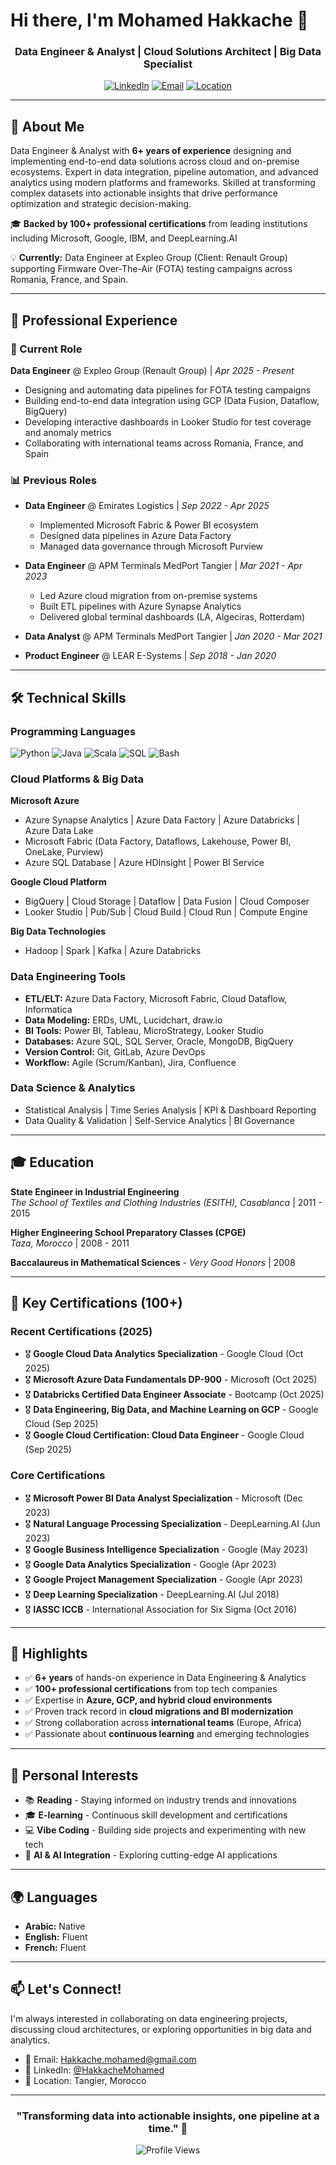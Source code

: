 # Hi there, I'm Mohamed Hakkache 👋

<div align="center">
  
### Data Engineer & Analyst | Cloud Solutions Architect | Big Data Specialist

[![LinkedIn](https://img.shields.io/badge/LinkedIn-Connect-blue?style=for-the-badge&logo=linkedin)](https://linkedin.com/in/HakkacheMohamed)
[![Email](https://img.shields.io/badge/Email-Contact-red?style=for-the-badge&logo=gmail)](mailto:Hakkache.mohamed@gmail.com)
[![Location](https://img.shields.io/badge/Location-Tangier%2C%20Morocco-green?style=for-the-badge&logo=google-maps)](https://maps.google.com/?q=Tangier,Morocco)

</div>

---

## 🚀 About Me

Data Engineer & Analyst with **6+ years of experience** designing and implementing end-to-end data solutions across cloud and on-premise ecosystems. Expert in data integration, pipeline automation, and advanced analytics using modern platforms and frameworks. Skilled at transforming complex datasets into actionable insights that drive performance optimization and strategic decision-making.

🎓 **Backed by 100+ professional certifications** from leading institutions including Microsoft, Google, IBM, and DeepLearning.AI

💡 **Currently:** Data Engineer at Expleo Group (Client: Renault Group) supporting Firmware Over-The-Air (FOTA) testing campaigns across Romania, France, and Spain.

---

## 💼 Professional Experience

### 🔧 Current Role
**Data Engineer** @ Expleo Group (Renault Group) | *Apr 2025 - Present*
- Designing and automating data pipelines for FOTA testing campaigns
- Building end-to-end data integration using GCP (Data Fusion, Dataflow, BigQuery)
- Developing interactive dashboards in Looker Studio for test coverage and anomaly metrics
- Collaborating with international teams across Romania, France, and Spain

### 📊 Previous Roles
- **Data Engineer** @ Emirates Logistics | *Sep 2022 - Apr 2025*
  - Implemented Microsoft Fabric & Power BI ecosystem
  - Designed data pipelines in Azure Data Factory
  - Managed data governance through Microsoft Purview

- **Data Engineer** @ APM Terminals MedPort Tangier | *Mar 2021 - Apr 2023*
  - Led Azure cloud migration from on-premise systems
  - Built ETL pipelines with Azure Synapse Analytics
  - Delivered global terminal dashboards (LA, Algeciras, Rotterdam)

- **Data Analyst** @ APM Terminals MedPort Tangier | *Jan 2020 - Mar 2021*
- **Product Engineer** @ LEAR E-Systems | *Sep 2018 - Jan 2020*

---

## 🛠️ Technical Skills

### Programming Languages
![Python](https://img.shields.io/badge/Python-3776AB?style=flat&logo=python&logoColor=white)
![Java](https://img.shields.io/badge/Java-007396?style=flat&logo=java&logoColor=white)
![Scala](https://img.shields.io/badge/Scala-DC322F?style=flat&logo=scala&logoColor=white)
![SQL](https://img.shields.io/badge/SQL-4479A1?style=flat&logo=postgresql&logoColor=white)
![Bash](https://img.shields.io/badge/Bash-4EAA25?style=flat&logo=gnu-bash&logoColor=white)

### Cloud Platforms & Big Data

**Microsoft Azure**
- Azure Synapse Analytics | Azure Data Factory | Azure Databricks | Azure Data Lake
- Microsoft Fabric (Data Factory, Dataflows, Lakehouse, Power BI, OneLake, Purview)
- Azure SQL Database | Azure HDInsight | Power BI Service

**Google Cloud Platform**
- BigQuery | Cloud Storage | Dataflow | Data Fusion | Cloud Composer
- Looker Studio | Pub/Sub | Cloud Build | Cloud Run | Compute Engine

**Big Data Technologies**
- Hadoop | Spark | Kafka | Azure Databricks

### Data Engineering Tools
- **ETL/ELT:** Azure Data Factory, Microsoft Fabric, Cloud Dataflow, Informatica
- **Data Modeling:** ERDs, UML, Lucidchart, draw.io
- **BI Tools:** Power BI, Tableau, MicroStrategy, Looker Studio
- **Databases:** Azure SQL, SQL Server, Oracle, MongoDB, BigQuery
- **Version Control:** Git, GitLab, Azure DevOps
- **Workflow:** Agile (Scrum/Kanban), Jira, Confluence

### Data Science & Analytics
- Statistical Analysis | Time Series Analysis | KPI & Dashboard Reporting
- Data Quality & Validation | Self-Service Analytics | BI Governance

---

## 🎓 Education

**State Engineer in Industrial Engineering**  
*The School of Textiles and Clothing Industries (ESITH), Casablanca* | 2011 - 2015

**Higher Engineering School Preparatory Classes (CPGE)**  
*Taza, Morocco* | 2008 - 2011

**Baccalaureus in Mathematical Sciences** - *Very Good Honors* | 2008

---

## 📜 Key Certifications (100+)

### Recent Certifications (2025)
- 🎖️ **Google Cloud Data Analytics Specialization** - Google Cloud (Oct 2025)
- 🎖️ **Microsoft Azure Data Fundamentals DP-900** - Microsoft (Oct 2025)
- 🎖️ **Databricks Certified Data Engineer Associate** - Bootcamp (Oct 2025)
- 🎖️ **Data Engineering, Big Data, and Machine Learning on GCP** - Google Cloud (Sep 2025)
- 🎖️ **Google Cloud Certification: Cloud Data Engineer** - Google Cloud (Sep 2025)

### Core Certifications
- 🎖️ **Microsoft Power BI Data Analyst Specialization** - Microsoft (Dec 2023)
- 🎖️ **Natural Language Processing Specialization** - DeepLearning.AI (Jun 2023)
- 🎖️ **Google Business Intelligence Specialization** - Google (May 2023)
- 🎖️ **Google Data Analytics Specialization** - Google (Apr 2023)
- 🎖️ **Google Project Management Specialization** - Google (Apr 2023)
- 🎖️ **Deep Learning Specialization** - DeepLearning.AI (Jul 2018)
- 🎖️ **IASSC ICCB** - International Association for Six Sigma (Oct 2016)

---

## 🌟 Highlights

- ✅ **6+ years** of hands-on experience in Data Engineering & Analytics
- ✅ **100+ professional certifications** from top tech companies
- ✅ Expertise in **Azure, GCP, and hybrid cloud environments**
- ✅ Proven track record in **cloud migrations and BI modernization**
- ✅ Strong collaboration across **international teams** (Europe, Africa)
- ✅ Passionate about **continuous learning** and emerging technologies

---

## 💭 Personal Interests

- 📚 **Reading** - Staying informed on industry trends and innovations
- 🎓 **E-learning** - Continuous skill development and certifications
- 💻 **Vibe Coding** - Building side projects and experimenting with new tech
- 🤖 **AI & AI Integration** - Exploring cutting-edge AI applications

---

## 🌍 Languages

- **Arabic:** Native
- **English:** Fluent
- **French:** Fluent

---

## 📫 Let's Connect!

I'm always interested in collaborating on data engineering projects, discussing cloud architectures, or exploring opportunities in big data and analytics.

- 📧 Email: [Hakkache.mohamed@gmail.com](mailto:Hakkache.mohamed@gmail.com)
- 💼 LinkedIn: [@HakkacheMohamed](https://linkedin.com/in/HakkacheMohamed)
- 📍 Location: Tangier, Morocco

---

<div align="center">

### "Transforming data into actionable insights, one pipeline at a time." 🚀

![Profile Views](https://komarev.com/ghpvc/?username=HakkacheMohamed&color=blueviolet&style=flat-square)

</div>
